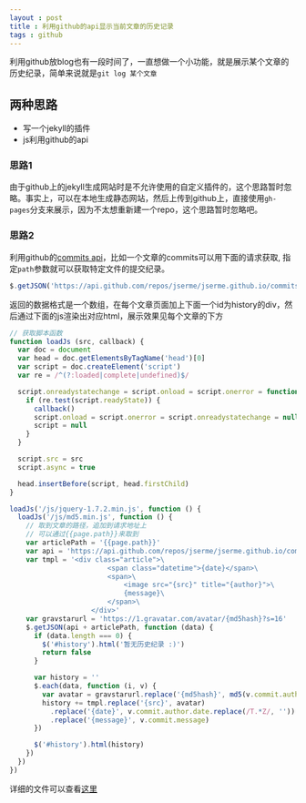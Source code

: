 ```yaml
---
layout : post
title : 利用github的api显示当前文章的历史记录
tags : github
---
```


利用github放blog也有一段时间了，一直想做一个小功能，就是展示某个文章的历史纪录，简单来说就是`git log 某个文章`

## 两种思路
* 写一个jekyll的插件
* js利用github的api

### 思路1
由于github上的jekyll生成网站时是不允许使用的自定义插件的，这个思路暂时忽略。事实上，可以在本地生成静态网站，然后上传到github上，直接使用`gh-pages`分支来展示，因为不太想重新建一个repo，这个思路暂时忽略吧。

### 思路2
利用github的[commits api](http://developer.github.com/v3/repos/commits/)，比如一个文章的commits可以用下面的请求获取, 指定`path`参数就可以获取特定文件的提交纪录。

```javascript
$.getJSON('https://api.github.com/repos/jserme/jserme.github.io/commits?path=_posts%2F2013-07-29-lion%E4%B8%8B%E7%9A%84safari6%E5%AF%B9%E7%BA%AF%E6%95%B0%E5%AD%97%E4%BD%BF%E7%94%A8toString%E6%8A%A5%E9%94%99.md',function(data){console.log(data)})
```

返回的数据格式是一个数组，在每个文章页面加上下面一个id为history的div，然后通过下面的js渲染出对应html，展示效果见每个文章的下方

```javascript
// 获取脚本函数
function loadJs (src, callback) {
  var doc = document
  var head = doc.getElementsByTagName('head')[0]
  var script = doc.createElement('script')
  var re = /^(?:loaded|complete|undefined)$/

  script.onreadystatechange = script.onload = script.onerror = function () {
    if (re.test(script.readyState)) {
      callback()
      script.onload = script.onerror = script.onreadystatechange = null
      script = null
    }
  }

  script.src = src
  script.async = true

  head.insertBefore(script, head.firstChild)
}

loadJs('/js/jquery-1.7.2.min.js', function () {
  loadJs('/js/md5.min.js', function () {
    // 取到文章的路径，追加到请求地址上
    // 可以通过{{page.path}}来取到
    var articlePath = '{{page.path}}'
    var api = 'https://api.github.com/repos/jserme/jserme.github.io/commits?path='
    var tmpl = '<div class="article">\
                        <span class="datetime">{date}</span>\
                        <span>\
                            <image src="{src}" title="{author}">\
                            {message}\
                        </span>\
                    </div>'
    var gravstarurl = 'https://1.gravatar.com/avatar/{md5hash}?s=16'
    $.getJSON(api + articlePath, function (data) {
      if (data.length === 0) {
        $('#history').html('暂无历史纪录 :)')
        return false
      }

      var history = ''
      $.each(data, function (i, v) {
        var avatar = gravstarurl.replace('{md5hash}', md5(v.commit.author.email))
        history += tmpl.replace('{src}', avatar)
          .replace('{date}', v.commit.author.date.replace(/T.*Z/, ''))
          .replace('{message}', v.commit.message)
      })

      $('#history').html(history)
    })
  })
})
```
详细的文件可以查看[这里](https://github.com/jserme/jserme.github.io/blob/master/_layouts/post.html#L41)
